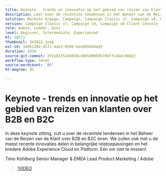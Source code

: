 ```yaml
---
title: Keynote - trends en innovatie op het gebied van reizen van klanten over B2B en B2C
description: Leer over de recentste tendensen in het Beheer van de Reizen van de Klant over B2B en B2C
solution: Marketo Engage, Campaign, Campaign Classic v7, Campaign v8, Campaign v8 Client Console
version: Campaign Classic v7, Campaign v8, Campaign v8 Client Console
role: Admin, Leader, User
level: Beginner, Intermediate, Experienced
kt: 10572
thumbnail: 343822.jpeg
exl-id: 1495128e-d1f2-4ae3-8598-beed95684ed3
duration: 1819
source-git-commit: 3f2a8375249858c4905d9058570dffcd4dcd8622
workflow-type: tm+mt
source-wordcount: '85'
ht-degree: 0%

---
```


# Keynote - trends en innovatie op het gebied van reizen van klanten over B2B en B2C

In deze keynote zitting, zult u over de recentste tendensen in het Beheer van de Reizen van de Klant over B2B en B2C leren. We zullen ook met u de meest recente innovaties delen in belangrijke reistoepassingen en het bredere Adobe Experience Cloud en Platform. Eén om niet te missen!

*Timo Kohlberg* Senior Manager &amp; EMEA Lead Product Marketing / Adobe

>[!VIDEO](https://video.tv.adobe.com/v/343822/?quality=12&learn=on)
